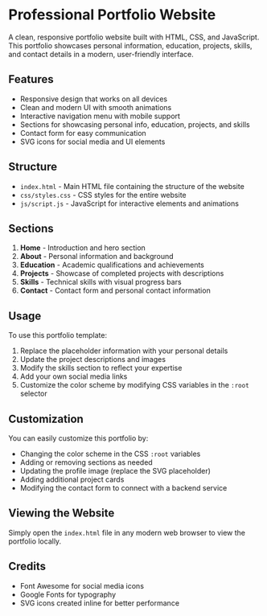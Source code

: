 # Professional Portfolio Website

A clean, responsive portfolio website built with HTML, CSS, and JavaScript. This portfolio showcases personal information, education, projects, skills, and contact details in a modern, user-friendly interface.

## Features

- Responsive design that works on all devices
- Clean and modern UI with smooth animations
- Interactive navigation menu with mobile support
- Sections for showcasing personal info, education, projects, and skills
- Contact form for easy communication
- SVG icons for social media and UI elements

## Structure

- `index.html` - Main HTML file containing the structure of the website
- `css/styles.css` - CSS styles for the entire website
- `js/script.js` - JavaScript for interactive elements and animations

## Sections

1. **Home** - Introduction and hero section
2. **About** - Personal information and background
3. **Education** - Academic qualifications and achievements
4. **Projects** - Showcase of completed projects with descriptions
5. **Skills** - Technical skills with visual progress bars
6. **Contact** - Contact form and personal contact information

## Usage

To use this portfolio template:

1. Replace the placeholder information with your personal details
2. Update the project descriptions and images
3. Modify the skills section to reflect your expertise
4. Add your own social media links
5. Customize the color scheme by modifying CSS variables in the `:root` selector

## Customization

You can easily customize this portfolio by:

- Changing the color scheme in the CSS `:root` variables
- Adding or removing sections as needed
- Updating the profile image (replace the SVG placeholder)
- Adding additional project cards
- Modifying the contact form to connect with a backend service

## Viewing the Website

Simply open the `index.html` file in any modern web browser to view the portfolio locally.

## Credits

- Font Awesome for social media icons
- Google Fonts for typography
- SVG icons created inline for better performance